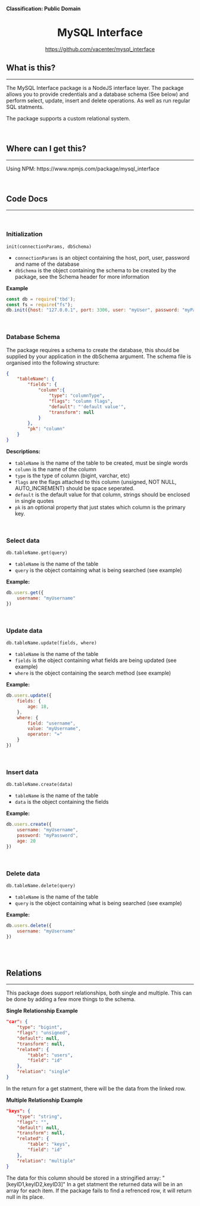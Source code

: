 **Classification: Public Domain**
<div align=center>
<h1>MySQL Interface</h1>
<a href="https://github.com/vacenter/mysql_interface">https://github.com/vacenter/mysql_interface</a>
</div>


<h2>What is this?</h2>
<hr>
The MySQL Interface package is a NodeJS interface layer. The package allows you to provide credentials and a database schema (See below) and perform select, update, insert and delete operations. As well as run regular SQL statments. 

The package supports a custom relational system.

<br><h2>Where can I get this?</h2>
<hr>
Using NPM: https://www.npmjs.com/package/mysql_interface

<br><h2>Code Docs</h2>
<hr>
<br><h3>Initialization</h3>

`init(connectionParams, dbSchema)`
* `connectionParams` is an object containing the host, port, user, password and name of the database
* `dbSchema` is the object containing the schema to be created by the package, see the Schema header for more information

**Example**

```js
const db = require('tbd');
const fs = require("fs");
db.init({host: "127.0.0.1", port: 3306, user: "myUser", password: "myPassword", database: "myDatabase"}, JSON.parse(fs.readFileSync('schema.json', 'UTF-8')));
```

<br><h3>Database Schema</h3>
The package requires a schema to create the database, this should be supplied by your application in the dbSchema argument.
The schema file is organised into the following structure:

```json
{
    "tableName": {
        "fields": {
            "column":{
                "type": "columnType",
                "flags": "column flags",
                "default": "'default value'",
                "transform": null
            }
        },
        "pk": "column"
    }
}
```

**Descriptions:**
* `tableName` is the name of the table to be created, must be single words
* `column` is the name of the column
* `type` is the type of column (bigint, varchar, etc)
* `flags` are the flags attached to this column (unsigned, NOT NULL, AUTO_INCREMENT) should be space seperated.
* `default` is the default value for that column, strings should be enclosed in single quotes
* `pk` is an optional property that just states which column is the primary key.

<br><h3>Select data</h3>

`db.tableName.get(query)`
* `tableName` is the name of the table
* `query` is the object containing what is being searched (see example)

**Example:**

```js 
db.users.get({
    username: "myUsername"
})
```

<br><h3>Update data</h3>

`db.tableName.update(fields, where)`
* `tableName` is the name of the table
* `fields` is the object containing what fields are being updated (see example)
* `where` is the object containing the search method (see example)

**Example:**

```js
db.users.update({
    fields: {
        age: 18,
    },
    where: {
        field: "username",
        value: "myUsername",
        operator: "="
    }
})
```

<br><h3>Insert data</h3>

`db.tableName.create(data)`
* `tableName` is the name of the table
* `data` is the object containing the fields

**Example:**

```js
db.users.create({
    username: "myUsername",
    password: "myPassword",
    age: 20
})
```

<br><h3>Delete data</h3>

`db.tableName.delete(query)`
* `tableName` is the name of the table
* `query` is the object containing what is being searched (see example)

**Example:**

```js
db.users.delete({
    username: "myUsername"
})
```

<br><br><h2>Relations</h2><hr>
This package does support relationships, both single and multiple. This can be done by adding a few more things to the schema.

**Single Relationship Example**
```json
"car": {
    "type": "bigint",
    "flags": "unsigned",
    "default": null,
    "transform": null,
    "related": {
        "table": "users",
        "field": "id"
    },
    "relation": "single"
}
```
In the return for a get statment, there will be the data from the linked row. 

**Multiple Relationship Example**
```json
"keys": {
    "type": "string",
    "flags": "",
    "default": null,
    "transform": null,
    "related": {
        "table": "keys",
        "field": "id"
    },
    "relation": "multiple"
}
```
The data for this column should be stored in a stringified array: "[keyID1,keyID2,keyID3]"
In a get statment the returned data will be in an array for each item. If the package fails to find a refrenced row, it will return null in its place.